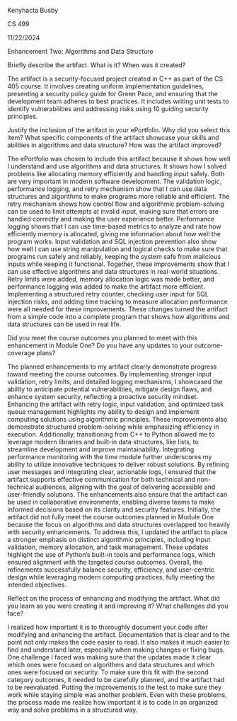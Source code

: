 Kenyhacta Busby

CS 499

11/22/2024

Enhancement Two: Algorithms and Data Structure

Briefly describe the artifact. What is it? When was it created?  

The artifact is a security-focused project created in C++ as part of the CS 405 course. It involves creating uniform implementation guidelines, presenting a security policy guide for Green Pace, and ensuring that the development team adheres to best practices. It includes writing unit tests to identify vulnerabilities and addressing risks using 10 guiding security principles.

Justify the inclusion of the artifact in your ePortfolio. Why did you select this item? What specific components of the artifact showcase your skills and abilities in algorithms and data structure? How was the artifact improved? 

The ePortfolio was chosen to include this artifact because it shows how well I understand and use algorithms and data structures. It shows how I solved problems like allocating memory efficiently and handling input safely. Both are very important in modern software development. The validation logic, performance logging, and retry mechanism show that I can use data structures and algorithms to make programs more reliable and efficient. The retry mechanism shows how control flow and algorithmic problem-solving can be used to limit attempts at invalid input, making sure that errors are handled correctly and making the user experience better. Performance logging shows that I can use time-based metrics to analyze and rate how efficiently memory is allocated, giving me information about how well the program works. Input validation and SQL injection prevention also show how well I can use string manipulation and logical checks to make sure that programs run safely and reliably, keeping the system safe from malicious inputs while keeping it functional. Together, these improvements show that I can use effective algorithms and data structures in real-world situations. Retry limits were added, memory allocation logic was made better, and performance logging was added to make the artifact more efficient. Implementing a structured retry counter, checking user input for SQL injection risks, and adding time tracking to measure allocation performance were all needed for these improvements. These changes turned the artifact from a simple code into a complete program that shows how algorithms and data structures can be used in real life.

Did you meet the course outcomes you planned to meet with this enhancement in Module One? Do you have any updates to your outcome-coverage plans? 

The planned enhancements to my artifact clearly demonstrate progress toward meeting the course outcomes. By implementing stronger input validation, retry limits, and detailed logging mechanisms, I showcased the ability to anticipate potential vulnerabilities, mitigate design flaws, and enhance system security, reflecting a proactive security mindset. Enhancing the artifact with retry logic, input validation, and optimized task queue management highlights my ability to design and implement computing solutions using algorithmic principles. These improvements also demonstrate structured problem-solving while emphasizing efficiency in execution. Additionally, transitioning from C++ to Python allowed me to leverage modern libraries and built-in data structures, like lists, to streamline development and improve maintainability. Integrating performance monitoring with the time module further underscores my ability to utilize innovative techniques to deliver robust solutions. By refining user messages and integrating clear, actionable logs, I ensured that the artifact supports effective communication for both technical and non-technical audiences, aligning with the goal of delivering accessible and user-friendly solutions. The enhancements also ensure that the artifact can be used in collaborative environments, enabling diverse teams to make informed decisions based on its clarity and security features.
Initially, the artifact did not fully meet the course outcomes planned in Module One because the focus on algorithms and data structures overlapped too heavily with security enhancements. To address this, I updated the artifact to place a stronger emphasis on distinct algorithmic principles, including input validation, memory allocation, and task management. These updates highlight the use of Python’s built-in tools and performance logs, which ensured alignment with the targeted course outcomes. Overall, the refinements successfully balance security, efficiency, and user-centric design while leveraging modern computing practices, fully meeting the intended objectives.

Reflect on the process of enhancing and modifying the artifact. What did you learn as you were creating it and improving it? What challenges did you face? 

I realized how important it is to thoroughly document your code after modifying and enhancing the artifact. Documentation that is clear and to the point not only makes the code easier to read. It also makes it much easier to find and understand later, especially when making changes or fixing bugs. One challenge I faced was making sure that the updates made it clear which ones were focused on algorithms and data structures and which ones were focused on security. To make sure this fit with the second category outcomes, it needed to be carefully planned, and the artifact had to be reevaluated. Putting the improvements to the test to make sure they work while staying simple was another problem. Even with these problems, the process made me realize how important it is to code in an organized way and solve problems in a structured way.

